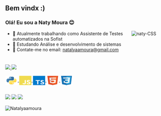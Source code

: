 ## Bem vindx :)


### Olá! Eu sou a Naty Moura 😊
<img align="right" alt="naty-CSS" height="100" width="100" src="https://i.picasion.com/pic91/d1364f6d314666907ac7d8fce1a4eca1.gif"/>


- 🔭 Atualmente trabalhando como Assistente de Testes automatizados na Sofist
- 🌱 Estudando Análise e desenvolvimento de sistemas
- 📩 Contate-me no email: natalyaamoura@gmail.com
#

 <div>
  <a href="https://github.com/Natalyaamoura">
  <img height="160em" src="https://github-readme-stats.vercel.app/api?username=Natalyaamoura&show_icons=true&theme=synthwave&include_all_commits=true&count_private=true"/>
  <img height="120em" src="https://github-readme-stats.vercel.app/api/top-langs/?username=Natalyaamoura&layout=compact&langs_count=7&theme=synthwave"/>
</div>

 
 
<div style="display: inline_block"><br>
  <img align="center" alt="naty-Python" height="30" width="40" src="https://raw.githubusercontent.com/devicons/devicon/master/icons/python/python-original.svg">
  <img align="center" alt="naty-Js" height="30" width="40" src="https://raw.githubusercontent.com/devicons/devicon/master/icons/javascript/javascript-plain.svg">
 <img align="center" alt="Naty-Ts" height="30" width="40" src="https://raw.githubusercontent.com/devicons/devicon/master/icons/typescript/typescript-plain.svg">
  <img align="center" alt="naty-HTML" height="30" width="40" src="https://raw.githubusercontent.com/devicons/devicon/master/icons/html5/html5-original.svg">
  <img align="center" alt="naty-CSS" height="30" width="40" src="https://raw.githubusercontent.com/devicons/devicon/master/icons/css3/css3-original.svg">
 </div>
 



##

<div>
  <a href="https://instagram.com/natyphmoura" target="_blank"><img src="https://img.shields.io/badge/-Instagram-%23E4405F?style=for-the-badge&logo=instagram&logoColor=white" target="_blank"></a>
  <a href = "mailto:natalyaamoura@gmail.com"><img src="https://img.shields.io/badge/-Gmail-%23333?style=for-the-badge&logo=gmail&logoColor=white" target="_blank"></a>
  <a href="https://www.linkedin.com/in/natalyaamoura" target="_blank"><img src="https://img.shields.io/badge/-LinkedIn-%230077B5?style=for-the-badge&logo=linkedin&logoColor=white" target="_blank"></a>  
 <br>
 <br>
 <img src="https://komarev.com/ghpvc/?username=Natalyaamoura&color=green" alt="Natalyaamoura" /> 
</div>
 

  
 
